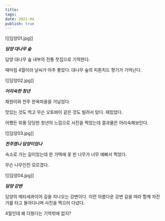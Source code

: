 ```yaml
---
title:
tags:
date: 2021-04
publish: true
---
```


![[담양01.jpg]]

**_담양 대나무 숲_**

담양 대나무 숲 내부의 전통 찻집으로 기억한다.

때마침 4월이라 날씨가 아주 좋았다. 대나무 숲의 피톤치드 향기가 기억난다.

![[담양02.jpg]]

**_어리숙한 청년_**

채원이와 전주 한옥마을을 거닐었다.

맛있는 것도 먹고 무슨 오토바이 같은 것도 빌려서 탔다. 재밌었다.

어쨌든 위풍 당당한 청년의 느낌으로 사진을 찍었는데 결과물은 어리숙해보인다.

![[담양03.jpg]]

**_전주였나 담양이었나_**

숙소로 가는 길이었는데 한 가택에 꽃 핀 나무가 너무 예뻐서 찍었다.

무슨 나무인진 모르겠다.

![[담양04.jpg]]

**_담양 강변_**

담양의 메타세콰이어 길을 지나오는 강변이다. 이런 아름다운 강변 길을 따라 함께 자전거를 타고 돌아다니며 사진을 찍으러 다녔다.

4월인데 왜 더웠다는 기억밖에 없지?
